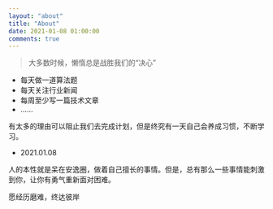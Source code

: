```yaml
---
layout: "about"
title: "About"
date: 2021-01-08 01:00:00
comments: true
---
```



> 大多数时候，懒惰总是战胜我们的“决心”

* 每天做一道算法题
* 每天关注行业新闻
* 每周至少写一篇技术文章
* ……

有太多的理由可以阻止我们去完成计划，但是终究有一天自己会养成习惯，不断学习。

* 2021.01.08

人的本性就是呆在安逸圈，做着自己擅长的事情。但是，总有那么一些事情能刺激到你，让你有勇气重新面对困难。

愿经历磨难，终达彼岸